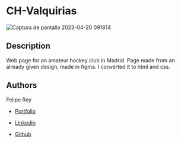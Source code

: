 # CH-Valquirias

![Captura de pantalla 2023-04-20 091814](https://user-images.githubusercontent.com/110480389/233290138-21b4a4f9-80df-4e5b-bc2b-78fdb5b44a27.png)

## Description
Web page for an amateur hockey club in Madrid. Page made from an already given design, made in figma. I converted it to html and css.

## Authors
    
 Felipe Rey

* [Portfolio](https://felipereyr.github.io/Portfolio/)

* [Linkedin](https://www.linkedin.com/in/felipe-r-408406250/)

* [Github](https://github.com/felipereyr)
